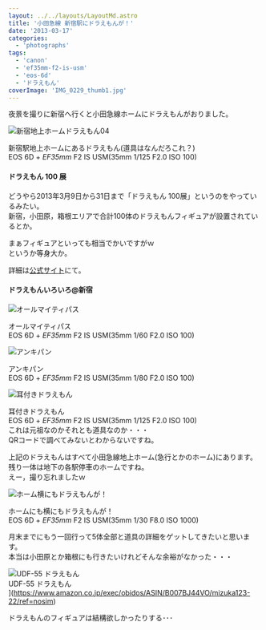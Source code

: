 ```yaml
---
layout: ../../layouts/LayoutMd.astro
title: '小田急線 新宿駅にドラえもんが！'
date: '2013-03-17'
categories:
  - 'photographs'
tags:
  - 'canon'
  - 'ef35mm-f2-is-usm'
  - 'eos-6d'
  - 'ドラえもん'
coverImage: 'IMG_0229_thumb1.jpg'
---
```


夜景を撮りに新宿へ行くと小田急線ホームにドラえもんがおりました。

![新宿地上ホームドラえもん04](/archive/images/IMG_0229_thumb.jpg '新宿地上ホームドラえもん04')

新宿駅地上ホームにあるドラえもん(道具はなんだろこれ？)  
EOS 6D + _EF35mm_ F2 IS USM(35mm 1/125 F2.0 ISO 100)

#### ドラえもん 100 展

どうやら2013年3月9日から31日まで「ドラえもん 100展」というのをやっているみたい。  
新宿，小田原，箱根エリアで合計100体のドラえもんフィギュアが設置されているとか。

まぁフィギュアといっても相当でかいですがｗ  
というか等身大か。

詳細は[公式サイト](http://www.odakyu-dora100.jp/)にて。

#### ドラえもんいろいろ@新宿

![オールマイティパス](/archive/images/IMG_0224_thumb.jpg 'オールマイティパス')

オールマイティパス  
EOS 6D + _EF35mm_ F2 IS USM(35mm 1/60 F2.0 ISO 100)

![アンキパン](/archive/images/IMG_0225_thumb.jpg 'アンキパン')

アンキパン  
EOS 6D + _EF35mm_ F2 IS USM(35mm 1/80 F2.0 ISO 100)

![耳付きドラえもん](/archive/images/IMG_0226_thumb.jpg '耳付きドラえもん')

耳付きドラえもん  
EOS 6D + _EF35mm_ F2 IS USM(35mm 1/125 F2.0 ISO 100)  
これは元祖なのかそれとも道具なのか・・・  
QRコードで調べてみないとわからないですね。

上記のドラえもんはすべて小田急線地上ホーム(急行とかのホーム)にあります。  
残り一体は地下の各駅停車のホームですね。  
えー，撮り忘れましたｗ

![ホーム横にもドラえもんが！](/archive/images/IMG_0227_thumb.jpg 'ホーム横にもドラえもんが！')

ホームにも横にもドラえもんが！  
EOS 6D + _EF35mm_ F2 IS USM(35mm 1/30 F8.0 ISO 1000)

月末までにもう一回行って5体全部と道具の詳細をゲットしてきたいと思います。  
本当は小田原とか箱根にも行きたいけれどそんな余裕がなかった・・・

![UDF-55 ドラえもん](/archive/images/41h%2BI9zGKdL._SL160_.jpg)  
UDF-55 ドラえもん  
](https://www.amazon.co.jp/exec/obidos/ASIN/B007BJ44VO/mizuka123-22/ref=nosim)

ドラえもんのフィギュアは結構欲しかったりする･･･
